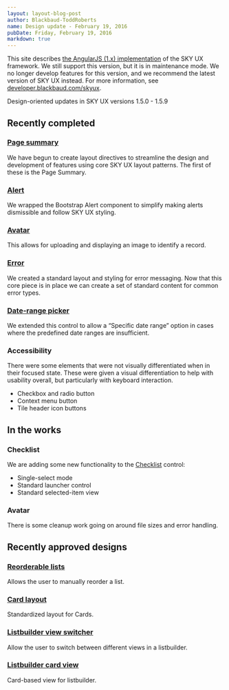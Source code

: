 ```yaml
---
layout: layout-blog-post
author: Blackbaud-ToddRoberts
name: Design update - February 19, 2016
pubDate: Friday, February 19, 2016
markdown: true
---
```


<bb-alert bb-alert-type="warning">This site describes <a href="https://angularjs.org/">the AngularJS (1.x) implementation</a> of the SKY UX framework. We still support this version, but it is in maintenance mode. We no longer develop features for this version, and we recommend the latest version of SKY UX instead. For more information, see <a href="https://developer.blackbaud.com/skyux">developer.blackbaud.com/skyux</a>.</bb-alert>


Design-oriented updates in SKY UX versions 1.5.0 - 1.5.9

<!-- more -->

## Recently completed

### [Page summary](http://skyux.developer.blackbaud.com/components/pagesummary/)
We have begun to create layout directives to streamline the design and development of features using core SKY UX layout patterns. The first of these is the Page Summary.

### [Alert](http://skyux.developer.blackbaud.com/components/alert/)
We wrapped the Bootstrap Alert component to simplify making alerts dismissible and follow SKY UX styling. 

### [Avatar](http://skyux.developer.blackbaud.com/components/avatar/)
This allows for uploading and displaying an image to identify a record. 

### [Error](http://skyux.developer.blackbaud.com/components/error/)
We created a standard layout and styling for error messaging. Now that this core piece is in place we can create a set of standard content for common error types. 

### [Date-range picker](http://skyux.developer.blackbaud.com/components/daterangepicker/)
We extended this control to allow a “Specific date range” option in cases where the predefined date ranges are insufficient. 

### Accessibility
There were some elements that were not visually differentiated when in their focused state. These were given a visual differentiation to help with usability overall, but particularly with keyboard interaction.
* Checkbox and radio button
* Context menu button
* Tile header icon buttons

## In the works

### Checklist
We are adding some new functionality to the [Checklist](http://skyux.developer.blackbaud.com/components/checklist/) control:
* Single-select mode
* Standard launcher control
* Standard selected-item view

### Avatar
There is some cleanup work going on around file sizes and error handling.

## Recently approved designs

### [Reorderable lists](https://github.com/blackbaud/skyux/issues/330)
Allows the user to manually reorder a list. 

### [Card layout](https://github.com/blackbaud/skyux/issues/286)
Standardized layout for Cards. 

### [Listbuilder view switcher](https://github.com/blackbaud/skyux/issues/287)
Allow the user to switch between different views in a listbuilder. 

### [Listbuilder card view](https://github.com/blackbaud/skyux/issues/288)
Card-based view for listbuilder. 

